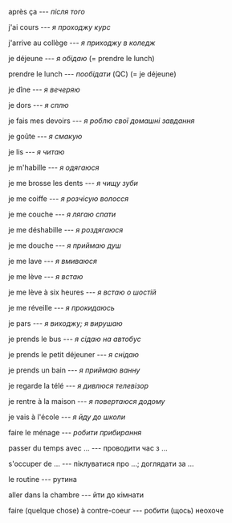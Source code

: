 après ça --- *після того*



j'ai cours --- *я проходжу курс*



j'arrive au collège --- *я приходжу в коледж*



je déjeune --- *я обідаю*
(= prendre le lunch)



prendre le lunch --- *пообідати* (QC)
(= je déjeune)



je dîne --- *я вечеряю*



je dors --- *я сплю*



je fais mes devoirs --- *я роблю свої домашні завдання*



je goûte --- *я смакую*



je lis --- *я читаю*



je m'habille --- *я одягаюся*



je me brosse les dents --- *я чищу зуби*



je me coiffe --- *я розчісую волосся*



je me couche --- *я лягаю спати*



je me déshabille --- *я роздягаюся*



je me douche --- *я приймаю душ*



je me lave --- *я вмиваюся*



je me lève --- *я встаю*



je me lève à six heures --- *я встаю о шостій*



je me réveille --- *я прокидаюсь*



je pars --- *я виходжу; я вирушаю*



je prends le bus --- *я сідаю на автобус*



je prends le petit déjeuner --- *я снідаю*



je prends un bain --- *я приймаю ванну*



je regarde la télé --- *я дивлюся телевізор*



je rentre à la maison --- *я повертаюся додому*



je vais à l'école --- *я йду до школи*



faire le ménage --- *робити прибирання*



passer du temps avec ... --- проводити час з ...



s'occuper de ... --- піклуватися про ...; доглядати за ...



le routine --- рутина



aller dans la chambre --- йти до кімнати



faire (quelque chose) à contre-coeur --- робити (щось) неохоче
